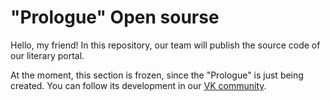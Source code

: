 # "Prologue" Open sourse

Hello, my friend! In this repository, our team will publish the source code of our literary portal.

At the moment, this section is frozen, since the "Prologue" is just being created. You can follow its development in our [VK community](https://vk.com/uprologue).
